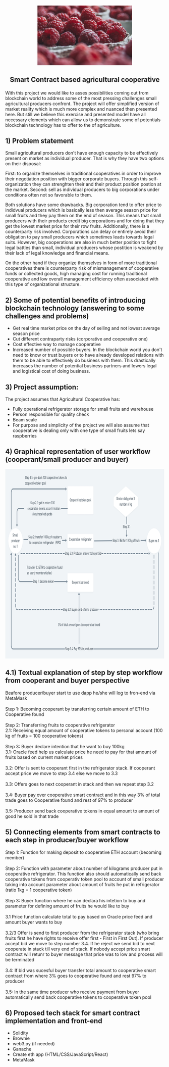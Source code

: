 
<p align="center">
<img src =".\pictures\red-2650342_1920.jpg" width="300")
</p> 


## <p align="center"> Smart Contract based agricultural cooperative </p>


With this project we would like to asses possibilities coming out from blockchain world to address some of the most pressing challenges small agricultural producers confront. The project will offer simplified version of market reality which is much more complex and nuanced then presented here. But still we believe this exercise and presented model have all necessary elements which can allow us to demonstrate some of potentials blockchain technology has to offer to the of agriculture.


## 1) Problem statement

Small agricultural producers don't have enough capacity to be effectively present on market as individual producer. That is why they have two options on their disposal:

First: to organize themselves in traditional cooperatives in order to improve their negotiation position with bigger corporate buyers. Through this self-organization they can strenghten their and their product position postion at the market. Second: sell as individual producers to big corporations under conditions often not so favorable to them. 

Both solutions have some drawbacks. Big corporation tend to offer price to indidvual producers which is basically less then average season price for small fruits and they pay them on the end of season. This means that small producers with their products credit big corporations and for doing that they get the lowest market price for their row fruits. Additionally, there is a counterparty risk involved. Corporations can delay or entirely avoid their obligation to pay small producers which sometimes leads towards legal suits. However, big cooperations are also in much better position to fight legal battles than small, individual producers whose postition is weakend by their lack of legal knowledge and financial means. 
 
On the other hand if they organize themselves in form of more traditional cooperatives there is counterparty risk of mismanagement of cooperative funds or collected goods, high managing cost for running traditional cooperative and low overall management efficiency often associated with this type of organizational structure.  

## 2) Some of potential benefits of introducing blockchain technology (answering to some challenges and problems)

- Get real time market price on the day of selling and not lowest average season price
- Cut different contraparty risks (corporative and cooperative one)
- Cost effective way to manage cooperative
- Increased number of possible buyers. In the blockchain world you don't need to know or trust buyers or to have already developed relations with them to be able to effectively do business with them. This drastically increases the number of potential business partners and lowers legal and logistical cost of doing business.



## 3) Project assumption:
The project assumes that Agricultural Cooperative has:
- Fully operational refrigerator storage for small fruits and warehouse
- Person responsible for quality check  
- Beam scale
- For purpose and simplicity of the project we will also assume that cooperative is dealing only with one type of small fruits lets say raspberries

## 4) Graphical representation of user workflow (cooperant/small producer and buyer)

<p align="center">
<img src =".\pictures\Logic@2x.png" width="1000" height="600")
</p> 

## 4.1) Textual explanation of step by step workflow from cooperant and buyer perspective

Beafore producer/buyer start to use dapp he/she will log to fron-end via MetaMask \
<br/>
Step 1: Becoming cooperant by transferring certain amount of ETH to Cooperative found \
<br/>
Step 2: Transferring fruits to cooperative refrigerator <br/> 
2.1: Receiving equal amount of cooperative tokens to personal account (100 kg of fruits = 100 cooperative tokens) \
<br/>
Step 3: Buyer declare intention that he want to buy 100kg \
3.1: Oracle feed help us calculate price he need to pay for that amount of fruits based on current market prices \
<br/>
3.2: Offer is sent to cooperant first in the refrigerator stack. If cooperant accept price we move to step 3.4 else we move to 3.3 \
<br/>
3.3: Offers goes to next cooperant in stack and then we repeat step 3.2  
<br/>
3.4: Buyer pay over cooperative smart contract and in this way 3% of total trade goes to Cooperative found and rest of 97% to producer \
<br/>
3.5: Producer send back cooperative tokens in equal amount to amount of good he sold in that trade 


## 5) Connecting elements from smart contracts to each step in producer/buyer workflow

Step 1: Function for making deposit to cooperative ETH account (becoming member) \
<br/>
Step 2: Function with parameter about number of kilograms producer put in cooperative refrigerator. This function also should automatically send back cooperative tokens from cooperativ token pool to account of small producer taking into account parameter about amount of fruits he put in refrigerator (ratio 1kg = 1 cooperative token) \
<br/>
Step 3: Buyer function where he can declara his intetion to buy and parameter for defining amount of fruits he would like to buy   
<br/>
3.1 Price function calculate total to pay based on Oracle price feed and amount buyer wants to buy \
<br/>
3.2/3 Offer is send to first producer from the refrigerator stack (who bring fruits first he have rights to receive offer first - First in First Out). If producer accept bid we move to step number 3.4. If he reject we send bid to next cooperate in stack till very end of stack. If nobody accept price smart contract will retunr to buyer message that price was to low and process will be terminated \
<br/>
3.4: If bid was sucesful buyer transfer total amount to cooperative smart contract from where 3% goes to cooperative found and rest 97% to producer\
<br/>
3.5: In the same time producer who receive payment from buyer automatically send back cooperative tokens to cooperative token pool 


## 6) Proposed tech stack for smart contract implementation and front-end
- Solidity
- Brownie
- web3.py (if needed)
- Ganache
- Create eth app (HTML/CSS/JavaScript/React)
- MetaMask



